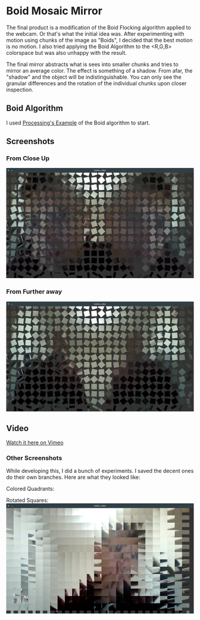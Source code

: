 #  Boid Mosaic Mirror
The final product is a modification of the Boid Flocking algorithm applied to the webcam. Or that's what the initial idea was. 
After experimenting with motion using chunks of the image as "Boids", I decided that the best motion is no motion. 
I also tried applying the Boid Algorithm to the <R,G,B> colorspace but was also unhappy with the result. 

The final mirror abstracts what is sees into smaller chunks and tries to mirror an average color. The effect is something of a shadow.
From afar, the "shadow" and the object will be indistinguishable. You can only see the granular differences and the rotation of the individual chunks upon closer
inspection.

## Boid Algorithm
I used [Processing's Example](https://processing.org/examples/flocking.html) of the Boid algorithm to start. 

## Screenshots

### From Close Up
![Up Close Screenshot](./screenshots/up-close.png)

### From Further away
![Far Out Screenshot](./screenshots/far-out.png)

## Video
[Watch it here on Vimeo](https://vimeo.com/255647357)

### Other Screenshots
While developing this, I did a bunch of experiments. I saved the decent ones do their own branches. Here are what they looked like:

Colored Quadrants:

Rotated Squares:
![](./screenshots/rotated-squares.png)